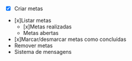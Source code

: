 - [x] Criar metas
- [x]Listar metas
    - [x]Metas realizadas
    - Metas abertas
- [x]Marcar/desmarcar metas como concluídas
- Remover metas
- Sistema de mensagens
